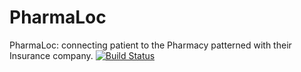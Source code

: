 # PharmaLoc
PharmaLoc: connecting patient to the Pharmacy patterned with their Insurance company.
[![Build Status](https://travis-ci.com/TuyizeeAnastase/PharmaLoc.svg?branch=develop)](https://travis-ci.com/TuyizeeAnastase/PharmaLoc)
